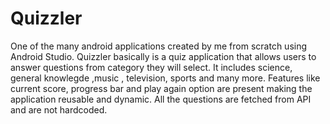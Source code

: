 # Quizzler
One of the many android applications created by me from scratch using Android Studio. 
Quizzler basically is a quiz application that allows users to answer questions from category they will select.
It includes science, general knowlegde ,music , television, sports and many more.
Features like current score, progress bar and play again option are present making the application reusable and dynamic.
All the questions are fetched from API and are not hardcoded.
